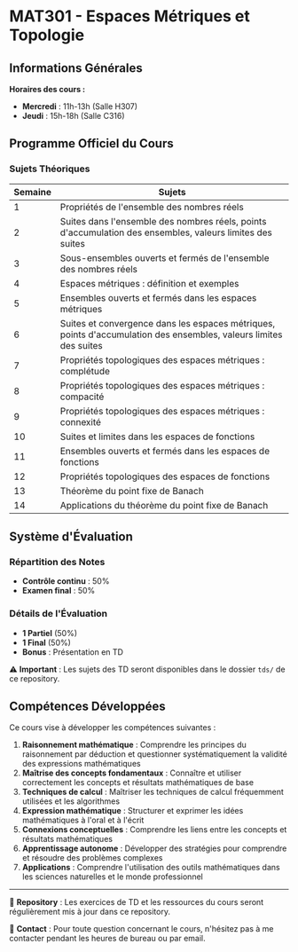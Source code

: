 # MAT301 - Espaces Métriques et Topologie

## Informations Générales

**Horaires des cours :**
- **Mercredi** : 11h-13h (Salle H307)
- **Jeudi** : 15h-18h (Salle C316)

## Programme Officiel du Cours

### Sujets Théoriques

| Semaine | Sujets |
|---------|--------|
| 1 | Propriétés de l'ensemble des nombres réels |
| 2 | Suites dans l'ensemble des nombres réels, points d'accumulation des ensembles, valeurs limites des suites |
| 3 | Sous-ensembles ouverts et fermés de l'ensemble des nombres réels |
| 4 | Espaces métriques : définition et exemples |
| 5 | Ensembles ouverts et fermés dans les espaces métriques |
| 6 | Suites et convergence dans les espaces métriques, points d'accumulation des ensembles, valeurs limites des suites |
| 7 | Propriétés topologiques des espaces métriques : complétude |
| 8 | Propriétés topologiques des espaces métriques : compacité |
| 9 | Propriétés topologiques des espaces métriques : connexité |
| 10 | Suites et limites dans les espaces de fonctions |
| 11 | Ensembles ouverts et fermés dans les espaces de fonctions |
| 12 | Propriétés topologiques des espaces de fonctions |
| 13 | Théorème du point fixe de Banach |
| 14 | Applications du théorème du point fixe de Banach |

## Système d'Évaluation

### Répartition des Notes
- **Contrôle continu** : 50%
- **Examen final** : 50%

### Détails de l'Évaluation
- **1 Partiel** (50%)
- **1 Final** (50%)
- **Bonus** : Présentation en TD

⚠️ **Important** : Les sujets des TD seront disponibles dans le dossier `tds/` de ce repository.

## Compétences Développées

Ce cours vise à développer les compétences suivantes :

1. **Raisonnement mathématique** : Comprendre les principes du raisonnement par déduction et questionner systématiquement la validité des expressions mathématiques
2. **Maîtrise des concepts fondamentaux** : Connaître et utiliser correctement les concepts et résultats mathématiques de base
3. **Techniques de calcul** : Maîtriser les techniques de calcul fréquemment utilisées et les algorithmes
4. **Expression mathématique** : Structurer et exprimer les idées mathématiques à l'oral et à l'écrit
5. **Connexions conceptuelles** : Comprendre les liens entre les concepts et résultats mathématiques
6. **Apprentissage autonome** : Développer des stratégies pour comprendre et résoudre des problèmes complexes
7. **Applications** : Comprendre l'utilisation des outils mathématiques dans les sciences naturelles et le monde professionnel

---

📁 **Repository** : Les exercices de TD et les ressources du cours seront régulièrement mis à jour dans ce repository.

📧 **Contact** : Pour toute question concernant le cours, n'hésitez pas à me contacter pendant les heures de bureau ou par email.